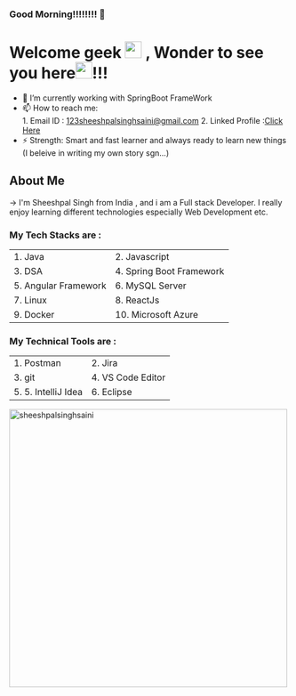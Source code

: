 ### Good Morning!!!!!!!! 👋

<h1>Welcome geek <img src="https://emojis.slackmojis.com/emojis/images/1531849430/4246/blob-sunglasses.gif?1531849430" width="30"/>
, Wonder to see you here<img src="https://raw.githubusercontent.com/MartinHeinz/MartinHeinz/master/wave.gif" width="30px">!!! </h1>

- 🌱 I’m currently working with SpringBoot FrameWork
- 📫 How to reach me: <br>
      1. Email ID : 123sheeshpalsinghsaini@gmail.com
      2. Linked Profile :<a href="https://www.linkedin.com/in/sheeshpal-singh-33909a192/" >Click Here</a>
- ⚡ Strength: Smart and fast learner and always ready to learn new things (I beleive in writing my own story sgn...)


<h2>About Me</h2>  
-> I'm Sheeshpal Singh from India , and i am a Full stack Developer. I really enjoy learning different technologies especially Web Development etc.

<h3>My Tech Stacks are : </h3>
      <table>
      <tr>
            <td>1. Java </td>
            <td> 2. Javascript</td>
      </tr>
      <tr>
            <td>3. DSA</td>
            <td>4. Spring Boot Framework</td>
      </tr>
      <tr>
            <td>5. Angular Framework</td>
            <td>6. MySQL Server </td>
      </tr>
      <tr>
            <td>7. Linux </td>
            <td>8. ReactJs </td>
      </tr>
      <tr>
            <td>9. Docker</td>
            <td>10. Microsoft Azure</td>
      </tr>
      </table>
  
  
  
 <h3> My Technical Tools are : </h3>
 <table>
      <tr>
            <td>1. Postman </td>
            <td> 2. Jira</td>
      </tr>
      <tr>
            <td>3. git </td>
            <td>4. VS Code Editor</td>
      </tr>
      <tr>
            <td>5. 5. IntelliJ Idea</td>
            <td>6. Eclipse </td>
      </tr> 
   </table>
      
      






<img src="https://github-readme-stats.vercel.app/api/top-langs/?username=sheeshpalsinghsaini&langs_count=7&layout=compact&theme=onedark" alt="sheeshpalsinghsaini" width="500">
